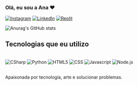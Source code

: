 ### Olá, eu sou a Ana ❤️



   [![Instagram](https://img.shields.io/badge/Instagram-E4405F?style=for-the-badge&logo=instagram&logoColor=white)](https://instagram.com/ana.rodrigues_._)
   [![LinkedIn](https://img.shields.io/badge/LinkedIn-E4405F?style=for-the-badge&logo=instagram&logoColor=white)](https://www.linkedin.com/in/ana-clara-rodrigues-de-ara%C3%BAjo-453376111/)
   [![Replit](https://img.shields.io/badge/Replit-E4405F?style=for-the-badge&logo=instagram&logoColor=white)](https://instagram.com/ana.rodrigues_._)

   ![Anurag's GitHub stats](https://github-readme-stats.vercel.app/api?username=Anaarjo&show_icons=true&theme=dracula)


   ## Tecnologias que eu utilizo

   <div style="display: inline_block"><br/>
      <img align ="center" alt= "CSharp" src="https://img.shields.io/badge/C%23-239120?style=for-the-badge&logo=c-sharp&logoColor=white" />
 <img align ="center" alt= "Python" src="https://img.shields.io/badge/Python-14354C?style=for-the-badge&logo=python&logoColor=white" />
 <img align ="center" alt= "HTML5" src="https://img.shields.io/badge/HTML5-E34F26?style=for-the-badge&logo=html5&logoColor=white" />
 <img align ="center" alt= "CSS" src="https://img.shields.io/badge/CSS3-1572B6?style=for-the-badge&logo=css3&logoColor=white" />
 <img align ="center" alt= "Javascript" src="https://img.shields.io/badge/JavaScript-F7DF1E?style=for-the-badge&logo=javascript&logoColor=black" />
 <img align ="center" alt= "Node.js" src="https://img.shields.io/badge/Node.js-43853D?style=for-the-badge&logo=node.js&logoColor=white" />
 

</div></br>


Apaixonada por tecnologia, arte e solucionar problemas.

